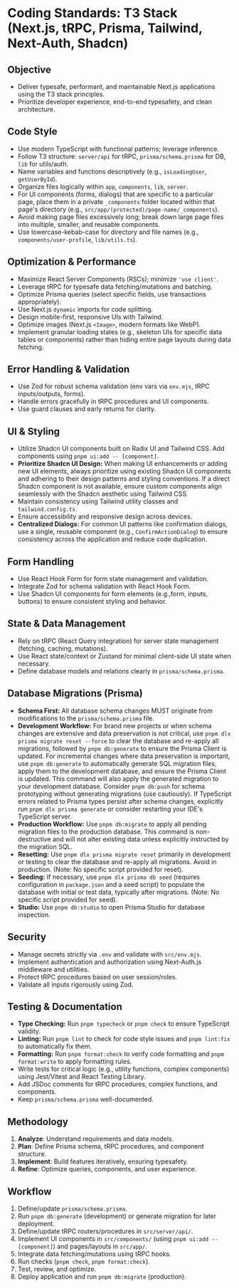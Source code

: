 # Coding Standards: T3 Stack (Next.js, tRPC, Prisma, Tailwind, Next-Auth, Shadcn)

## Objective

- Deliver typesafe, performant, and maintainable Next.js applications using the T3 stack principles.
- Prioritize developer experience, end-to-end typesafety, and clean architecture.

## Code Style

- Use modern TypeScript with functional patterns; leverage inference.
- Follow T3 structure: `server/api` for tRPC, `prisma/schema.prisma` for DB, `lib` for utils/auth.
- Name variables and functions descriptively (e.g., `isLoadingUser`, `getUserById`).
- Organize files logically within `app`, `components`, `lib`, `server`.
- For UI components (forms, dialogs) that are specific to a particular page, place them in a private `_components` folder located within that page's directory (e.g., `src/app/(protected)/page-name/_components`).
- Avoid making page files excessively long; break down large page files into multiple, smaller, and reusable components.
- Use lowercase-kebab-case for directory and file names (e.g., `components/user-profile`, `lib/utils.ts`).

## Optimization & Performance

- Maximize React Server Components (RSCs); minimize `'use client'`.
- Leverage tRPC for typesafe data fetching/mutations and batching.
- Optimize Prisma queries (select specific fields, use transactions appropriately).
- Use Next.js `dynamic` imports for code splitting.
- Design mobile-first, responsive UIs with Tailwind.
- Optimize images (Next.js `<Image>`, modern formats like WebP).
- Implement granular loading states (e.g., skeleton UIs for specific data tables or components) rather than hiding entire page layouts during data fetching.

## Error Handling & Validation

- Use Zod for robust schema validation (env vars via `env.mjs`, tRPC inputs/outputs, forms).
- Handle errors gracefully in tRPC procedures and UI components.
- Use guard clauses and early returns for clarity.

## UI & Styling

- Utilize Shadcn UI components built on Radix UI and Tailwind CSS. Add components using `pnpm ui:add -- [component]`.
- **Prioritize Shadcn UI Design:** When making UI enhancements or adding new UI elements, always prioritize using existing Shadcn UI components and adhering to their design patterns and styling conventions. If a direct Shadcn component is not available, ensure custom components align seamlessly with the Shadcn aesthetic using Tailwind CSS.
- Maintain consistency using Tailwind utility classes and `tailwind.config.ts`.
- Ensure accessibility and responsive design across devices.
- **Centralized Dialogs:** For common UI patterns like confirmation dialogs, use a single, reusable component (e.g., `ConfirmActionDialog`) to ensure consistency across the application and reduce code duplication.

## Form Handling

- Use React Hook Form for form state management and validation.
- Integrate Zod for schema validation with React Hook Form.
- Use Shadcn UI components for form elements (e.g.,form, inputs, buttons) to ensure consistent styling and behavior.

## State & Data Management

- Rely on tRPC (React Query integration) for server state management (fetching, caching, mutations).
- Use React state/context or Zustand for minimal client-side UI state when necessary.
- Define database models and relations clearly in `prisma/schema.prisma`.

## Database Migrations (Prisma)

- **Schema First:** All database schema changes MUST originate from modifications to the `prisma/schema.prisma` file.
- **Development Workflow:** For brand new projects or when schema changes are extensive and data preservation is not critical, use `pnpm dlx prisma migrate reset --force` to clear the database and re-apply all migrations, followed by `pnpm db:generate` to ensure the Prisma Client is updated. For incremental changes where data preservation is important, use `pnpm db:generate` to automatically generate SQL migration files, apply them to the development database, and ensure the Prisma Client is updated. This command will also apply the generated migration to your development database. Consider `pnpm db:push` for schema prototyping without generating migrations (use cautiously). If TypeScript errors related to Prisma types persist after schema changes, explicitly run `pnpm dlx prisma generate` or consider restarting your IDE's TypeScript server.
- **Production Workflow:** Use `pnpm db:migrate` to apply all pending migration files to the production database. This command is non-destructive and will not alter existing data unless explicitly instructed by the migration SQL.
- **Resetting:** Use `pnpm dlx prisma migrate reset` primarily in development or testing to clear the database and re-apply all migrations. Avoid in production. (Note: No specific script provided for reset).
- **Seeding:** If necessary, use `pnpm dlx prisma db seed` (requires configuration in `package.json` and a seed script) to populate the database with initial or test data, typically after migrations. (Note: No specific script provided for seed).
- **Studio:** Use `pnpm db:studio` to open Prisma Studio for database inspection.

## Security

- Manage secrets strictly via `.env` and validate with `src/env.mjs`.
- Implement authentication and authorization using Next-Auth.js middleware and utilities.
- Protect tRPC procedures based on user session/roles.
- Validate all inputs rigorously using Zod.

## Testing & Documentation

- **Type Checking:** Run `pnpm typecheck` or `pnpm check` to ensure TypeScript validity.
- **Linting:** Run `pnpm lint` to check for code style issues and `pnpm lint:fix` to automatically fix them.
- **Formatting:** Run `pnpm format:check` to verify code formatting and `pnpm format:write` to apply formatting rules.
- Write tests for critical logic (e.g., utility functions, complex components) using Jest/Vitest and React Testing Library.
- Add JSDoc comments for tRPC procedures, complex functions, and components.
- Keep `prisma/schema.prisma` well-documented.

## Methodology

1.  **Analyze**: Understand requirements and data models.
2.  **Plan**: Define Prisma schema, tRPC procedures, and component structure.
3.  **Implement**: Build features iteratively, ensuring typesafety.
4.  **Refine**: Optimize queries, components, and user experience.

## Workflow

1.  Define/update `prisma/schema.prisma`.
2.  Run `pnpm db:generate` (development) or generate migration for later deployment.
3.  Define/update tRPC routers/procedures in `src/server/api/`.
4.  Implement UI components in `src/components/` (using `pnpm ui:add -- [component]`) and pages/layouts in `src/app/`.
5.  Integrate data fetching/mutations using tRPC hooks.
6.  Run checks (`pnpm check`, `pnpm format:check`).
7.  Test, review, and optimize.
8.  Deploy application and run `pnpm db:migrate` (production).
